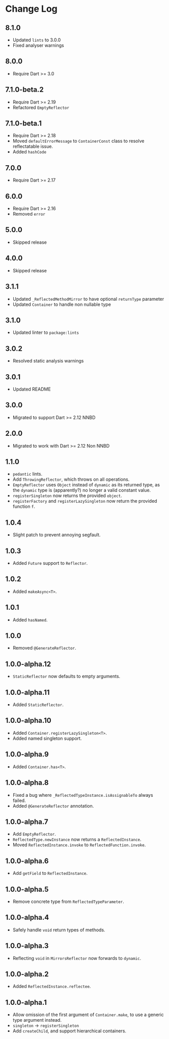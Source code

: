 # Change Log

## 8.1.0

* Updated `lints` to 3.0.0
* Fixed analyser warnings

## 8.0.0

* Require Dart >= 3.0

## 7.1.0-beta.2

* Require Dart >= 2.19
* Refactored `EmptyReflector`

## 7.1.0-beta.1

* Require Dart >= 2.18
* Moved `defaultErrorMessage` to `ContainerConst` class to resolve reflectatable issue.
* Added `hashCode`

## 7.0.0

* Require Dart >= 2.17

## 6.0.0

* Require Dart >= 2.16
* Removed `error`

## 5.0.0

* Skipped release

## 4.0.0

* Skipped release
  
## 3.1.1

* Updated `_ReflectedMethodMirror` to have optional `returnType` parameter
* Updated `Container` to handle non nullable type

## 3.1.0

* Updated linter to `package:lints`

## 3.0.2

* Resolved static analysis warnings

## 3.0.1

* Updated README

## 3.0.0

* Migrated to support Dart >= 2.12 NNBD

## 2.0.0

* Migrated to work with Dart >= 2.12 Non NNBD

## 1.1.0

* `pedantic` lints.
* Add `ThrowingReflector`, which throws on all operations.
* `EmptyReflector` uses `Object` instead of `dynamic` as its returned
type, as the `dynamic` type is (apparently?) no longer a valid constant value.
* `registerSingleton` now returns the provided `object`.
* `registerFactory` and `registerLazySingleton` now return the provided function `f`.

## 1.0.4

* Slight patch to prevent annoying segfault.

## 1.0.3

* Added `Future` support to `Reflector`.

## 1.0.2

* Added `makeAsync<T>`.

## 1.0.1

* Added `hasNamed`.

## 1.0.0

* Removed `@GenerateReflector`.

## 1.0.0-alpha.12

* `StaticReflector` now defaults to empty arguments.

## 1.0.0-alpha.11

* Added `StaticReflector`.

## 1.0.0-alpha.10

* Added `Container.registerLazySingleton<T>`.
* Added named singleton support.

## 1.0.0-alpha.9

* Added `Container.has<T>`.

## 1.0.0-alpha.8

* Fixed a bug where `_ReflectedTypeInstance.isAssignableTo` always failed.
* Added `@GenerateReflector` annotation.

## 1.0.0-alpha.7

* Add `EmptyReflector`.
* `ReflectedType.newInstance` now returns a `ReflectedInstance`.
* Moved `ReflectedInstance.invoke` to `ReflectedFunction.invoke`.

## 1.0.0-alpha.6

* Add `getField` to `ReflectedInstance`.

## 1.0.0-alpha.5

* Remove concrete type from `ReflectedTypeParameter`.

## 1.0.0-alpha.4

* Safely handle `void` return types of methods.

## 1.0.0-alpha.3

* Reflecting `void` in `MirrorsReflector` now forwards to `dynamic`.

## 1.0.0-alpha.2

* Added `ReflectedInstance.reflectee`.

## 1.0.0-alpha.1

* Allow omission of the first argument of `Container.make`, to use
a generic type argument instead.
* `singleton` -> `registerSingleton`
* Add `createChild`, and support hierarchical containers.
